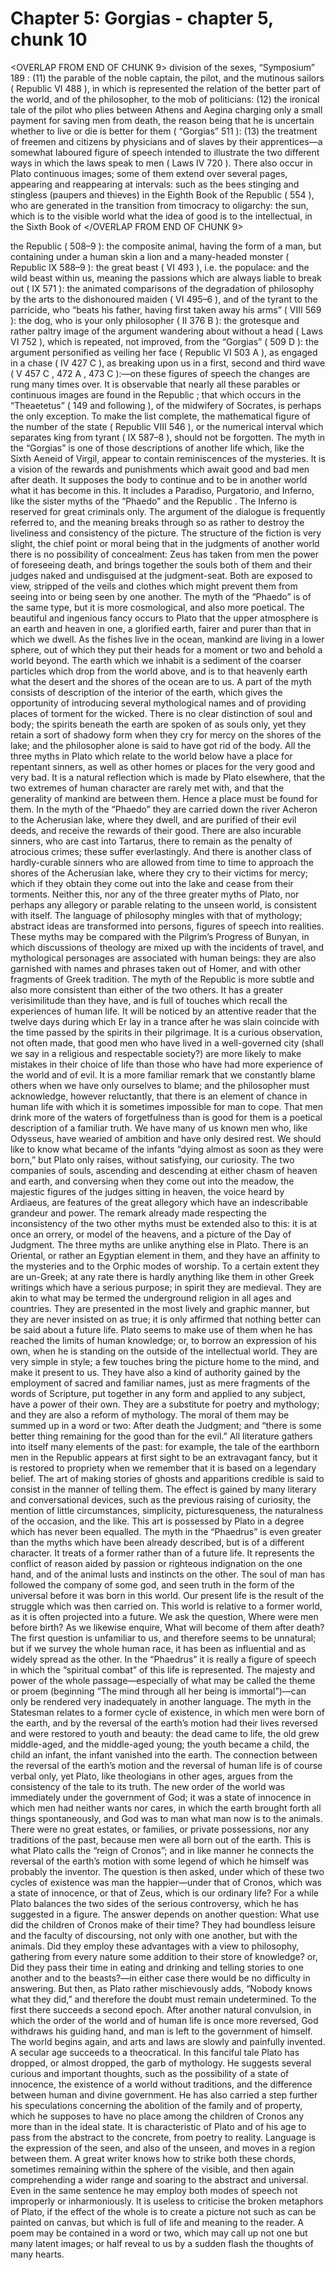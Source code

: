 # Chapter 5: Gorgias - chapter 5, chunk 10

<OVERLAP FROM END OF CHUNK 9>
division of the sexes, “Symposium” 189 : (11) the parable of the noble captain, the pilot, and the mutinous sailors ( Republic VI 488 ), in which is represented the relation of the better part of the world, and of the philosopher, to the mob of politicians: (12) the ironical tale of the pilot who plies between Athens and Aegina charging only a small payment for saving men from death, the reason being that he is uncertain whether to live or die is better for them ( “Gorgias” 511 ): (13) the treatment of freemen and citizens by physicians and of slaves by their apprentices⁠—a somewhat laboured figure of speech intended to illustrate the two different ways in which the laws speak to men ( Laws IV 720 ). There also occur in Plato continuous images; some of them extend over several pages, appearing and reappearing at intervals: such as the bees stinging and stingless (paupers and thieves) in the Eighth Book of the Republic ( 554 ), who are generated in the transition from timocracy to oligarchy: the sun, which is to the visible world what the idea of good is to the intellectual, in the Sixth Book of
</OVERLAP FROM END OF CHUNK 9>

the Republic ( 508⁠–⁠9 ): the composite animal, having the form of a man, but containing under a human skin a lion and a many-headed monster ( Republic IX 588⁠–⁠9 ): the great beast ( VI 493 ), i.e. the populace: and the wild beast within us, meaning the passions which are always liable to break out ( IX 571 ): the animated comparisons of the degradation of philosophy by the arts to the dishonoured maiden ( VI 495⁠–⁠6 ), and of the tyrant to the parricide, who “beats his father, having first taken away his arms” ( VIII 569 ): the dog, who is your only philosopher ( II 376 B ): the grotesque and rather paltry image of the argument wandering about without a head ( Laws VI 752 ), which is repeated, not improved, from the “Gorgias” ( 509 D ): the argument personified as veiling her face ( Republic VI 503 A ), as engaged in a chase ( IV 427 C ), as breaking upon us in a first, second and third wave ( V 457 C , 472 A , 473 C ):⁠—on these figures of speech the changes are rung many times over. It is observable that nearly all these parables or continuous images are found in the Republic ; that which occurs in the “Theaetetus” ( 149 and following ), of the midwifery of Socrates, is perhaps the only exception. To make the list complete, the mathematical figure of the number of the state ( Republic VIII 546 ), or the numerical interval which separates king from tyrant ( IX 587⁠–⁠8 ), should not be forgotten. The myth in the “Gorgias” is one of those descriptions of another life which, like the Sixth Aeneid of Virgil, appear to contain reminiscences of the mysteries. It is a vision of the rewards and punishments which await good and bad men after death. It supposes the body to continue and to be in another world what it has become in this. It includes a Paradiso, Purgatorio, and Inferno, like the sister myths of the “Phaedo” and the Republic . The Inferno is reserved for great criminals only. The argument of the dialogue is frequently referred to, and the meaning breaks through so as rather to destroy the liveliness and consistency of the picture. The structure of the fiction is very slight, the chief point or moral being that in the judgments of another world there is no possibility of concealment: Zeus has taken from men the power of foreseeing death, and brings together the souls both of them and their judges naked and undisguised at the judgment-seat. Both are exposed to view, stripped of the veils and clothes which might prevent them from seeing into or being seen by one another. The myth of the “Phaedo” is of the same type, but it is more cosmological, and also more poetical. The beautiful and ingenious fancy occurs to Plato that the upper atmosphere is an earth and heaven in one, a glorified earth, fairer and purer than that in which we dwell. As the fishes live in the ocean, mankind are living in a lower sphere, out of which they put their heads for a moment or two and behold a world beyond. The earth which we inhabit is a sediment of the coarser particles which drop from the world above, and is to that heavenly earth what the desert and the shores of the ocean are to us. A part of the myth consists of description of the interior of the earth, which gives the opportunity of introducing several mythological names and of providing places of torment for the wicked. There is no clear distinction of soul and body; the spirits beneath the earth are spoken of as souls only, yet they retain a sort of shadowy form when they cry for mercy on the shores of the lake; and the philosopher alone is said to have got rid of the body. All the three myths in Plato which relate to the world below have a place for repentant sinners, as well as other homes or places for the very good and very bad. It is a natural reflection which is made by Plato elsewhere, that the two extremes of human character are rarely met with, and that the generality of mankind are between them. Hence a place must be found for them. In the myth of the “Phaedo” they are carried down the river Acheron to the Acherusian lake, where they dwell, and are purified of their evil deeds, and receive the rewards of their good. There are also incurable sinners, who are cast into Tartarus, there to remain as the penalty of atrocious crimes; these suffer everlastingly. And there is another class of hardly-curable sinners who are allowed from time to time to approach the shores of the Acherusian lake, where they cry to their victims for mercy; which if they obtain they come out into the lake and cease from their torments. Neither this, nor any of the three greater myths of Plato, nor perhaps any allegory or parable relating to the unseen world, is consistent with itself. The language of philosophy mingles with that of mythology; abstract ideas are transformed into persons, figures of speech into realities. These myths may be compared with the Pilgrim’s Progress of Bunyan, in which discussions of theology are mixed up with the incidents of travel, and mythological personages are associated with human beings: they are also garnished with names and phrases taken out of Homer, and with other fragments of Greek tradition. The myth of the Republic is more subtle and also more consistent than either of the two others. It has a greater verisimilitude than they have, and is full of touches which recall the experiences of human life. It will be noticed by an attentive reader that the twelve days during which Er lay in a trance after he was slain coincide with the time passed by the spirits in their pilgrimage. It is a curious observation, not often made, that good men who have lived in a well-governed city (shall we say in a religious and respectable society?) are more likely to make mistakes in their choice of life than those who have had more experience of the world and of evil. It is a more familiar remark that we constantly blame others when we have only ourselves to blame; and the philosopher must acknowledge, however reluctantly, that there is an element of chance in human life with which it is sometimes impossible for man to cope. That men drink more of the waters of forgetfulness than is good for them is a poetical description of a familiar truth. We have many of us known men who, like Odysseus, have wearied of ambition and have only desired rest. We should like to know what became of the infants “dying almost as soon as they were born,” but Plato only raises, without satisfying, our curiosity. The two companies of souls, ascending and descending at either chasm of heaven and earth, and conversing when they come out into the meadow, the majestic figures of the judges sitting in heaven, the voice heard by Ardiaeus, are features of the great allegory which have an indescribable grandeur and power. The remark already made respecting the inconsistency of the two other myths must be extended also to this: it is at once an orrery, or model of the heavens, and a picture of the Day of Judgment. The three myths are unlike anything else in Plato. There is an Oriental, or rather an Egyptian element in them, and they have an affinity to the mysteries and to the Orphic modes of worship. To a certain extent they are un-Greek; at any rate there is hardly anything like them in other Greek writings which have a serious purpose; in spirit they are medieval. They are akin to what may be termed the underground religion in all ages and countries. They are presented in the most lively and graphic manner, but they are never insisted on as true; it is only affirmed that nothing better can be said about a future life. Plato seems to make use of them when he has reached the limits of human knowledge; or, to borrow an expression of his own, when he is standing on the outside of the intellectual world. They are very simple in style; a few touches bring the picture home to the mind, and make it present to us. They have also a kind of authority gained by the employment of sacred and familiar names, just as mere fragments of the words of Scripture, put together in any form and applied to any subject, have a power of their own. They are a substitute for poetry and mythology; and they are also a reform of mythology. The moral of them may be summed up in a word or two: After death the Judgment; and “there is some better thing remaining for the good than for the evil.” All literature gathers into itself many elements of the past: for example, the tale of the earthborn men in the Republic appears at first sight to be an extravagant fancy, but it is restored to propriety when we remember that it is based on a legendary belief. The art of making stories of ghosts and apparitions credible is said to consist in the manner of telling them. The effect is gained by many literary and conversational devices, such as the previous raising of curiosity, the mention of little circumstances, simplicity, picturesqueness, the naturalness of the occasion, and the like. This art is possessed by Plato in a degree which has never been equalled. The myth in the “Phaedrus” is even greater than the myths which have been already described, but is of a different character. It treats of a former rather than of a future life. It represents the conflict of reason aided by passion or righteous indignation on the one hand, and of the animal lusts and instincts on the other. The soul of man has followed the company of some god, and seen truth in the form of the universal before it was born in this world. Our present life is the result of the struggle which was then carried on. This world is relative to a former world, as it is often projected into a future. We ask the question, Where were men before birth? As we likewise enquire, What will become of them after death? The first question is unfamiliar to us, and therefore seems to be unnatural; but if we survey the whole human race, it has been as influential and as widely spread as the other. In the “Phaedrus” it is really a figure of speech in which the “spiritual combat” of this life is represented. The majesty and power of the whole passage⁠—especially of what may be called the theme or proem (beginning “The mind through all her being is immortal”)⁠—can only be rendered very inadequately in another language. The myth in the Statesman relates to a former cycle of existence, in which men were born of the earth, and by the reversal of the earth’s motion had their lives reversed and were restored to youth and beauty: the dead came to life, the old grew middle-aged, and the middle-aged young; the youth became a child, the child an infant, the infant vanished into the earth. The connection between the reversal of the earth’s motion and the reversal of human life is of course verbal only, yet Plato, like theologians in other ages, argues from the consistency of the tale to its truth. The new order of the world was immediately under the government of God; it was a state of innocence in which men had neither wants nor cares, in which the earth brought forth all things spontaneously, and God was to man what man now is to the animals. There were no great estates, or families, or private possessions, nor any traditions of the past, because men were all born out of the earth. This is what Plato calls the “reign of Cronos”; and in like manner he connects the reversal of the earth’s motion with some legend of which he himself was probably the inventor. The question is then asked, under which of these two cycles of existence was man the happier⁠—under that of Cronos, which was a state of innocence, or that of Zeus, which is our ordinary life? For a while Plato balances the two sides of the serious controversy, which he has suggested in a figure. The answer depends on another question: What use did the children of Cronos make of their time? They had boundless leisure and the faculty of discoursing, not only with one another, but with the animals. Did they employ these advantages with a view to philosophy, gathering from every nature some addition to their store of knowledge? or, Did they pass their time in eating and drinking and telling stories to one another and to the beasts?⁠—in either case there would be no difficulty in answering. But then, as Plato rather mischievously adds, “Nobody knows what they did,” and therefore the doubt must remain undetermined. To the first there succeeds a second epoch. After another natural convulsion, in which the order of the world and of human life is once more reversed, God withdraws his guiding hand, and man is left to the government of himself. The world begins again, and arts and laws are slowly and painfully invented. A secular age succeeds to a theocratical. In this fanciful tale Plato has dropped, or almost dropped, the garb of mythology. He suggests several curious and important thoughts, such as the possibility of a state of innocence, the existence of a world without traditions, and the difference between human and divine government. He has also carried a step further his speculations concerning the abolition of the family and of property, which he supposes to have no place among the children of Cronos any more than in the ideal state. It is characteristic of Plato and of his age to pass from the abstract to the concrete, from poetry to reality. Language is the expression of the seen, and also of the unseen, and moves in a region between them. A great writer knows how to strike both these chords, sometimes remaining within the sphere of the visible, and then again comprehending a wider range and soaring to the abstract and universal. Even in the same sentence he may employ both modes of speech not improperly or inharmoniously. It is useless to criticise the broken metaphors of Plato, if the effect of the whole is to create a picture not such as can be painted on canvas, but which is full of life and meaning to the reader. A poem may be contained in a word or two, which may call up not one but many latent images; or half reveal to us by a sudden flash the thoughts of many hearts.